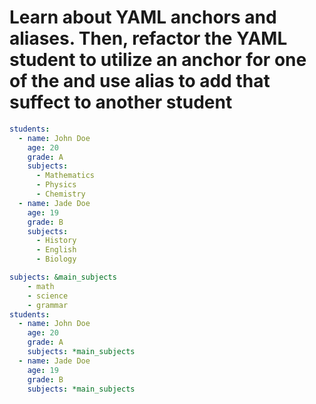 # Learn about YAML anchors and aliases. Then, refactor the YAML student to utilize an anchor for one of the and use alias to add that suffect to another student

```yaml
students:
  - name: John Doe
    age: 20
    grade: A
    subjects:
      - Mathematics
      - Physics
      - Chemistry
  - name: Jade Doe
    age: 19
    grade: B
    subjects:
      - History
      - English
      - Biology

```

```yaml
subjects: &main_subjects        
    - math
    - science
    - grammar
students:
  - name: John Doe
    age: 20
    grade: A
    subjects: *main_subjects
  - name: Jade Doe
    age: 19
    grade: B
    subjects: *main_subjects
```